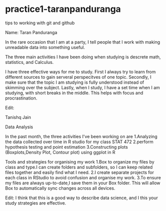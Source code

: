 # practice1-taranpanduranga
tips to working with git and github

Name: Taran Panduranga

In the rare occasion that I am at a party, I tell people that I work with making unreadable data into something useful.

The three main activities I have been doing when studying is descrete math, statistics, and Calculus.

I have three effective ways for me to study. First I always try to learn from different sources to gain serveral perspecitves of one topic. Secondly, I make sure that the topic I am studying is fully understood instead of skimming over the subject. Lastly, when I study, I have a set time when I am studying, with short breaks in the middle. This helps with focus and procrastination.

Edit:

Tanishq Jain

Data Analysis

In the past month, the three activities I've been working on are
1.Analyzing the data collected over time in R studio for my class STAT 472
2.perform hypothesis testing and point estimation
3.Constructing plots (Boxplots,Density Plot, Contour plot) using ggplot in R

Tools and strategies for organising my work
1.Box to organize my files by class and type.I can create folders and subfolders, so I can keep related files together and easily find what I need.
2.I create separate projects for each class in RStudio to avoid confusion and organise my work.
3.To ensure my files are always up-to-date,I save them in your Box folder. This will allow Box to automatically sync changes across all devices.

Edit: I think that this is a good way to describe data science, and I this your study strategies are effective.

